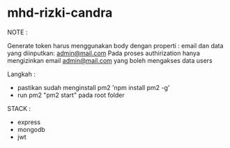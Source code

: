 # mhd-rizki-candra

NOTE :

Generate token harus menggunakan body dengan properti : email dan data yang diinputkan: admin@mail.com
Pada proses authirization hanya mengizinkan email admin@mail.com yang boleh mengakses data users

Langkah :
- pastikan sudah menginstall pm2 'npm install pm2 -g'
- run pm2 "pm2 start" pada root folder


STACK : 
- express
- mongodb
- jwt